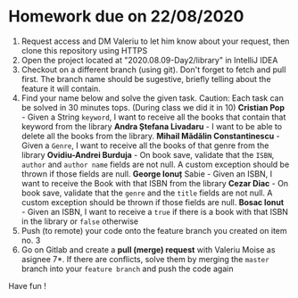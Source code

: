 # Homework due on 22/08/2020

1. Request access and DM Valeriu to let him know about your request, then clone this repository using HTTPS
2. Open the project located at "2020.08.09-Day2/library" in IntelliJ IDEA
3. Checkout on a different branch (using git). Don't forget to fetch and pull first. The branch name should be sugestive, briefly telling about the feature it will contain.
4. Find your name below and solve the given task. Caution: Each task can be solved in 30 minutes tops. (During class we did it in 10)
**Cristian Pop** - Given a String `keyword`, I want to receive all the books that contain that keyword from the library
**Andra Ștefana Livadaru** - I want to be able to delete all the books from the library. 
**Mihail Mădălin Constantinescu** - Given a `Genre`, I want to receive all the books of that genre from the library
**Ovidiu-Andrei Burduja** - On book save, validate that the `ISBN`, `author` and `author name` fields are not null. A custom exception should be thrown if those fields are null.
**George Ionuț** Sabie - Given an ISBN, I want to receive the Book with that ISBN from the library
**Cezar Diac** - On book save, validate that the `genre` and the `title` fields are not null. A custom exception should be thrown if those fields are null.
**Bosac Ionut** - Given an ISBN, I want to receive a `true` if there is a book with that ISBN in the library or `false` otherwise
5. Push (to remote) your code onto the feature branch you created on item no. 3
6. Go on Gitlab and create a **pull (merge) request** with Valeriu Moise as asignee
7*. If there are conflicts, solve them by merging the `master` branch into your `feature branch` and push the code again 

Have fun !
